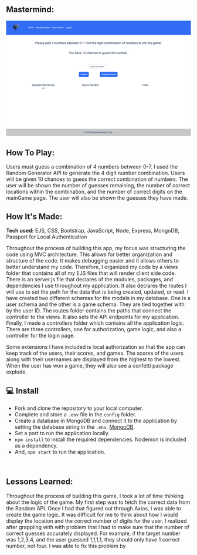 ## Mastermind: 
<img src="public/img/mastermindScreen.png" />

## How To Play:

Users must guess a combination of 4 numbers between 0-7. I used the Random Generator API to generate the 4 digit number combination. Users will be given 10 chances to guess the correct combination of numbers. The user will be shown the number of guesses remaining, the number of correct locations within the combination, and the number of correct digits on the mainGame page. The user will also be shown the guesses they have made. 

## How It's Made:

**Tech used:** EJS, CSS, Bootstrap, JavaScript, Node, Express, MongoDB, Passport for Local Authentication 

Throughout the process of building this app, my focus was structuring the code using MVC architecture. This allows for better organization and structure of the code. It makes debugging easier and it allows others to better understand my code. Therefore, I organized my code by a views folder that contains all of my EJS files that will render client side code. There is an server.js file that declares of the modules, packages, and dependencies I use throughout my application. It also declares the routes I will use to set the path for the data that is being created, updated, or read. I have created two different schemas for the models in my database. One is a user schema and the other is a game schema. They are tied together with by the user ID. The routes folder contains the paths that connect the controller to the views.  It also sets the API endpoints for my application. Finally, I made a controllers folder which contains all the application logic. There are three controllers, one for authorization, game logic, and also a controller for the login page. 
 
Some extensions I have included is local authorization so that the app can keep track of the users, their scores, and games. The scores of the users along with their usernames are displayed from the highest to the lowest. When the user has won a game, they will also see a confetti package explode. 


## 💻 Install

- Fork and clone the repository to your local computer.
- Complete and store a `.env` file in the `config` folder.
- Create a database in MongoDB and connect it to the application by setting the database string in the `.env`. [MongoDB](https://www.mongodb.com/).
- Set a port to run the application locally. 
- `npm install` to install the required dependencies. Nodemon is included as a dependency. 
- And, `npm start` to run the application. 

<br>


## Lessons Learned:

Throughout the process of building this game, I took a lot of time thinking about the logic of the game. My first step was to fetch the correct data from the Random API. Once I had that figured out through Axios, I was able to create the game logic. It was difficult for me to think about how I would display the location and the correct number of digits for the user. I realized after grappling with with problem that I had to make sure that the number of correct guesses accurately displayed. For example, if the target number was 1,2,3,4, and the user guessed 1,1,1,1, they should only have 1 correct number, not four. I was able to fix this problem by 